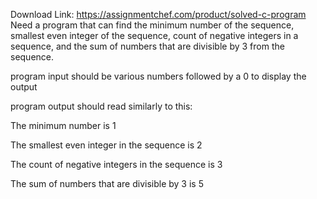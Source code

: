 Download Link: https://assignmentchef.com/product/solved-c-program
<br>
Need a program that can find the minimum number of the sequence, smallest even integer of the sequence, count of negative integers in a sequence, and the sum of numbers that are divisible by 3 from the sequence.

program input should be various numbers followed by a 0 to display the output

program output should read similarly to this:

The minimum number is 1

The smallest even integer in the sequence is 2

The count of negative integers in the sequence is 3

The sum of numbers that are divisible by 3 is 5